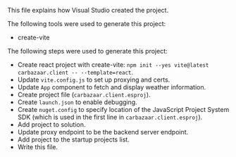 This file explains how Visual Studio created the project.

The following tools were used to generate this project:
- create-vite

The following steps were used to generate this project:
- Create react project with create-vite: `npm init --yes vite@latest carbazaar.client -- --template=react`.
- Update `vite.config.js` to set up proxying and certs.
- Update `App` component to fetch and display weather information.
- Create project file (`carbazaar.client.esproj`).
- Create `launch.json` to enable debugging.
- Create `nuget.config` to specify location of the JavaScript Project System SDK (which is used in the first line in `carbazaar.client.esproj`).
- Add project to solution.
- Update proxy endpoint to be the backend server endpoint.
- Add project to the startup projects list.
- Write this file.
